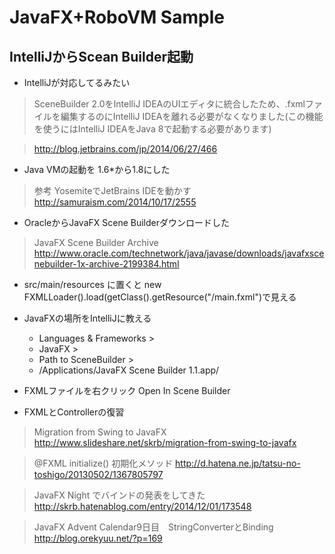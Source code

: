 JavaFX+RoboVM Sample
====================

IntelliJからScean Builder起動
----------------------------

- IntelliJが対応してるみたい

> SceneBuilder 2.0をIntelliJ IDEAのUIエディタに統合したため、.fxmlファイルを編集するのにIntelliJ IDEAを離れる必要がなくなりました(この機能を使うにはIntelliJ IDEAをJava 8で起動する必要があります)

> http://blog.jetbrains.com/jp/2014/06/27/466


- Java VMの起動を 1.6*から1.8にした

> 参考
> YosemiteでJetBrains IDEを動かす
> http://samuraism.com/2014/10/17/2555

- OracleからJavaFX Scene Builderダウンロードした

> JavaFX Scene Builder Archive
> http://www.oracle.com/technetwork/java/javase/downloads/javafxscenebuilder-1x-archive-2199384.html

- src/main/resources に置くと new FXMLLoader().load(getClass().getResource("/main.fxml")で見える

- JavaFXの場所をIntelliJに教える
  * Languages & Frameworks >
  * JavaFX >
  * Path to SceneBuilder >
  * /Applications/JavaFX Scene Builder 1.1.app/

- FXMLファイルを右クリック Open In Scene Builder

- FXMLとControllerの復習

> Migration from Swing to JavaFX
> http://www.slideshare.net/skrb/migration-from-swing-to-javafx

> @FXML initialize()
> 初期化メソッド
> http://d.hatena.ne.jp/tatsu-no-toshigo/20130502/1367805797

> JavaFX Night でバインドの発表をしてきた
> http://skrb.hatenablog.com/entry/2014/12/01/173548

> JavaFX Advent Calendar9日目　StringConverterとBinding
> http://blog.orekyuu.net/?p=169